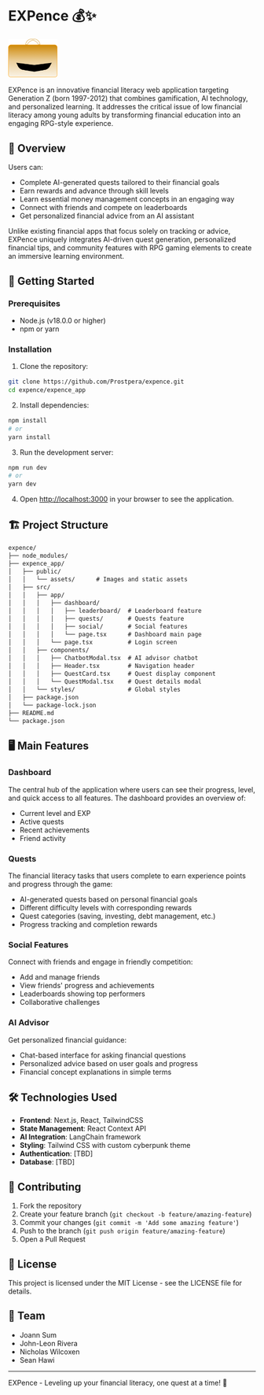 # EXPence 💰✨ 
<img src="expence_app/public/just_briefcase.png" alt="briefcase" width="100"/>

EXPence is an innovative financial literacy web application targeting Generation Z (born 1997-2012) that combines gamification, AI technology, and personalized learning. It addresses the critical issue of low financial literacy among young adults by transforming financial education into an engaging RPG-style experience.

## 📝 Overview

Users can:
- Complete AI-generated quests tailored to their financial goals
- Earn rewards and advance through skill levels
- Learn essential money management concepts in an engaging way
- Connect with friends and compete on leaderboards
- Get personalized financial advice from an AI assistant

Unlike existing financial apps that focus solely on tracking or advice, EXPence uniquely integrates AI-driven quest generation, personalized financial tips, and community features with RPG gaming elements to create an immersive learning environment.

## 🚀 Getting Started

### Prerequisites

- Node.js (v18.0.0 or higher)
- npm or yarn

### Installation

1. Clone the repository:
```bash
git clone https://github.com/Prostpera/expence.git
cd expence/expence_app
```

2. Install dependencies:
```bash
npm install
# or
yarn install
```

3. Run the development server:
```bash
npm run dev
# or
yarn dev
```

4. Open [http://localhost:3000](http://localhost:3000) in your browser to see the application.

## 🏗️ Project Structure

```
expence/
├── node_modules/
├── expence_app/
│   ├── public/
│   │   └── assets/      # Images and static assets
│   ├── src/
│   │   ├── app/
│   │   │   ├── dashboard/
│   │   │   │   ├── leaderboard/  # Leaderboard feature
│   │   │   │   ├── quests/       # Quests feature
│   │   │   │   ├── social/       # Social features
│   │   │   │   └── page.tsx      # Dashboard main page
│   │   │   └── page.tsx          # Login screen
│   │   ├── components/
│   │   │   ├── ChatbotModal.tsx  # AI advisor chatbot
│   │   │   ├── Header.tsx        # Navigation header
│   │   │   ├── QuestCard.tsx     # Quest display component
│   │   │   └── QuestModal.tsx    # Quest details modal
│   │   └── styles/               # Global styles
│   ├── package.json
│   └── package-lock.json
├── README.md
└── package.json
```

## 🖥️ Main Features

### Dashboard

The central hub of the application where users can see their progress, level, and quick access to all features. The dashboard provides an overview of:

- Current level and EXP
- Active quests
- Recent achievements
- Friend activity

### Quests

The financial literacy tasks that users complete to earn experience points and progress through the game:

- AI-generated quests based on personal financial goals
- Different difficulty levels with corresponding rewards
- Quest categories (saving, investing, debt management, etc.)
- Progress tracking and completion rewards

### Social Features

Connect with friends and engage in friendly competition:

- Add and manage friends
- View friends' progress and achievements
- Leaderboards showing top performers
- Collaborative challenges

### AI Advisor

Get personalized financial guidance:

- Chat-based interface for asking financial questions
- Personalized advice based on user goals and progress
- Financial concept explanations in simple terms

## 🛠️ Technologies Used

- **Frontend**: Next.js, React, TailwindCSS
- **State Management**: React Context API
- **AI Integration**: LangChain framework
- **Styling**: Tailwind CSS with custom cyberpunk theme
- **Authentication**: [TBD]
- **Database**: [TBD]

## 🤝 Contributing

1. Fork the repository
2. Create your feature branch (`git checkout -b feature/amazing-feature`)
3. Commit your changes (`git commit -m 'Add some amazing feature'`)
4. Push to the branch (`git push origin feature/amazing-feature`)
5. Open a Pull Request

## 📄 License

This project is licensed under the MIT License - see the LICENSE file for details.

## 👥 Team

- Joann Sum
- John-Leon Rivera
- Nicholas Wilcoxen
- Sean Hawi

---

EXPence - Leveling up your financial literacy, one quest at a time! 🚀

